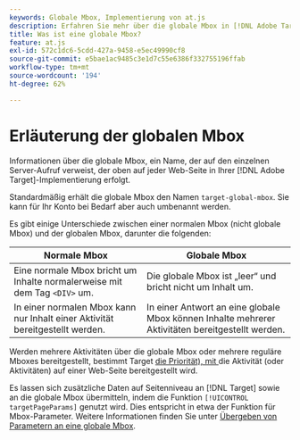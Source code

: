 ```yaml
---
keywords: Globale Mbox, Implementierung von at.js
description: Erfahren Sie mehr über die globale Mbox in [!DNL Adobe Target], a name used to refer to the single server call made at the top of each web page in your [!DNL Target] Implementierung.
title: Was ist eine globale Mbox?
feature: at.js
exl-id: 572c1dc6-5cdd-427a-9458-e5ec49990cf8
source-git-commit: e5bae1ac9485c3e1d7c55e6386f332755196ffab
workflow-type: tm+mt
source-wordcount: '194'
ht-degree: 62%

---
```


# Erläuterung der globalen Mbox

Informationen über die globale Mbox, ein Name, der auf den einzelnen Server-Aufruf verweist, der oben auf jeder Web-Seite in Ihrer [!DNL Adobe Target]-Implementierung erfolgt.

Standardmäßig erhält die globale Mbox den Namen `target-global-mbox`. Sie kann für Ihr Konto bei Bedarf aber auch umbenannt werden.

Es gibt einige Unterschiede zwischen einer normalen Mbox (nicht globale Mbox) und der globalen Mbox, darunter die folgenden:

| Normale Mbox | Globale Mbox |
|--- |--- |
| Eine normale Mbox bricht um Inhalte normalerweise mit dem Tag `<DIV>` um. | Die globale Mbox ist „leer“ und bricht nicht um Inhalt um. |
| In einer normalen Mbox kann nur Inhalt einer Aktivität bereitgestellt werden. | In einer Antwort an eine globale Mbox können Inhalte mehrerer Aktivitäten bereitgestellt werden. |

Werden mehrere Aktivitäten über die globale Mbox oder mehrere reguläre Mboxes bereitgestellt, bestimmt Target [die Priorität), mit ](https://experienceleague.adobe.com/docs/target/using/activities/priority.html) die Aktivität (oder Aktivitäten) auf einer Web-Seite bereitgestellt wird.

Es lassen sich zusätzliche Daten auf Seitenniveau an [!DNL Target] sowie an die globale Mbox übermitteln, indem die Funktion `[!UICONTROL targetPageParams]` genutzt wird. Dies entspricht in etwa der Funktion für Mbox-Parameter. Weitere Informationen finden Sie unter [Übergeben von Parametern an eine globale Mbox](/help/dev/implement/client-side/atjs/global-mbox/pass-parameters-to-global-mbox.md).
